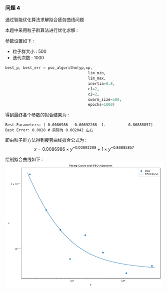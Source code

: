 ### 问题 4
通过智能优化算法求解拟合疲劳曲线问题

本题中采用粒子群算法进行优化求解 :

参数设置如下 : 
- 粒子群大小 : 500
- 迭代次数 : 1000

```python
best_p, best_err = pso_algorithm(yp,xp,
                                     lim_min,
                                     lim_max,
                                     inertia=0.8,
                                     c1=2,
                                     c2=2,
                                     swarm_size=500,
                                     epochs=1000) 
```

得到最终各个参数的拟合结果为 : 

```shell
Best Parameters: [ 0.0086986  -0.00692268  1.         -0.86885857]  
Best Error: 0.0020 # 实际为 0.002042 左右 
```
即由粒子群方法得到疲劳曲线拟合公式为 : 
$$
x = 0.0086986 \times y^{-0.00692268 } + 1 \times y^{-0.86885857}  
$$

绘制拟合曲线如下 : 
![result.png](result.png)
